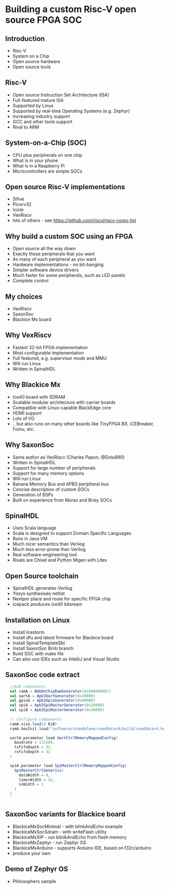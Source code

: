 # Building a custom Risc-V open source FPGA SOC

## Introduction

- Risc-V
- System on a Chip
- Open source hardware
- Open source tools

## Risc-V

- Open source Instruction Set Architecture (ISA)
- Full-featured mature ISA
- Supported by Linux
- Supported by real-time Operating Systems (e.g. Zephyr)
- Increasing industry support
- GCC and other tools support
- Rival to ARM

## System-on-a-Chip (SOC)

- CPU plus peripherals on one chip
- What is in your phone
- What is in a Raspberry Pi
- Microcontrollers are simple SOCs

## Open source Risc-V implementations

- Sifive
- Picorv32
- Icicle
- VexRiscv
- lots of others - see https://github.com/riscv/riscv-cores-list

## Why build a custom SOC using an FPGA

- Open source all the way down
- Exactly those peripherals that you want
- As many of each peripheral as you want
- Hardware implementations - no bit-banging
- Simpler software device drivers
- Much faster for some peripherals, such as LED panels
- Complete control

## My choices

- VexRiscv
- SaxonSoc
- Blackice Mx board

## Why VexRiscv

- Fastest 32-bit FPGA implementation
- Most configurable implementation
- Full featured, e.g. supervisor mode and MMU
- Will run Linux
- Written in SpinalHDL

## Why Blackice Mx

- Ice40 board with SDRAM
- Scalable modular architecture with carrier boards
- Compatible with Linux-capable BlackEdge core
- HDMI support
- Lots of I/O
- .. but also runs on many other boards like TinyFPGA BX, iCEBreaker, Fomu, etc.

## Why SaxonSoc

- Same author as VexRiscv (Charles Papon, @Dolu990)
- Written in SpinalHDL
- Support for large number of peripherals
- Support for many memory options
- Will run Linux
- Banana Memory Bus and APB3 peripheral bus
- Concise description of custom SOCs
- Generation of BSPs
- Built on experience from Murax and Briey SOCs

## SpinalHDL

- Uses Scala language
- Scala is designed to support Domain Specific Languages
- Runs in Java VM
- Much nicer semantics than Verilog
- Much less error-prone than Verilog
- Real software-engineering tool
- Rivals are Chisel and Python Migen with Litex

## Open Source toolchain

- SpinalHDL generates Verilog
- Yosys synthesises netlist
- Nextpnr place and route for specific FPGA chip
- Icepack produces ice40 bitsream

## Installation on Linux

- Install Icestorm
- Install dfu and latest firmware for Blackice board
- Install SpinalTemplateSbt
- Install SaxonSoc Bmb branch
- Build SOC with make file
- Can also use IDEs such as IntelliJ and Visual Studio

## SaxonSoc code extract

```scala
  //Add components
  val ramA = BmbOnChipRamGenerator(0x80000000l)
  val uartA = Apb3UartGenerator(0x10000)
  val gpioA = Apb3GpioGenerator(0x00000)
  val spiA = Apb3SpiMasterGenerator(0x20000)
  val spiB = Apb3SpiMasterGenerator(0x30000)
  
  // Configure components
  ramA.size.load(8 KiB)
  ramA.hexInit.load("software/standalone/readSdcard/build/readSdcard.hex")

  uartA.parameter load UartCtrlMemoryMappedConfig(
    baudrate = 115200,
    txFifoDepth = 32,
    rxFifoDepth = 32
  )

  spiA.parameter load SpiMasterCtrlMemoryMappedConfig(
    SpiMasterCtrlGenerics(
      dataWidth = 8,
      timerWidth = 32,
      ssWidth = 1
    )
  )
  
```

## SaxonSoc variants for Blackice board

- BlackiceMxSocMinimal - with blinkAndEcho example
- BlackiceMxSocSdram - with writeFlash utility
- BlackiceMxXIP - run blinlkAndEcho from flash memory
- BlackiceMxZephyr - run Zephyr OS
- BlackiceMxArduino - supports Arduino IDE, based on f32c/arduino
- produce your own

## Demo of Zephyr OS

- Philosophers sample
